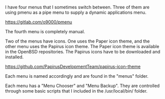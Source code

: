 I have four menus that I sometimes switch between. Three of them are using pmenu as a pipe menu to supply a dynamic applications menu.

https://gitlab.com/o9000/pmenu

The fourth menu is completely manual. 

Two of the menus have icons. One uses the Paper icon theme, and the other menu uses the Papirus icon theme. The Paper icon theme is available in the OpenBSD repositories. The Papirus icons have to be downloaded and installed.  

https://github.com/PapirusDevelopmentTeam/papirus-icon-theme

Each menu is named accordingly and are found in the "menus" folder.

Each menu has a "Menu Chooser" and "Menu Backup". They are controlled through some basic scripts that I included in the /usr/local/bin/ folder.

